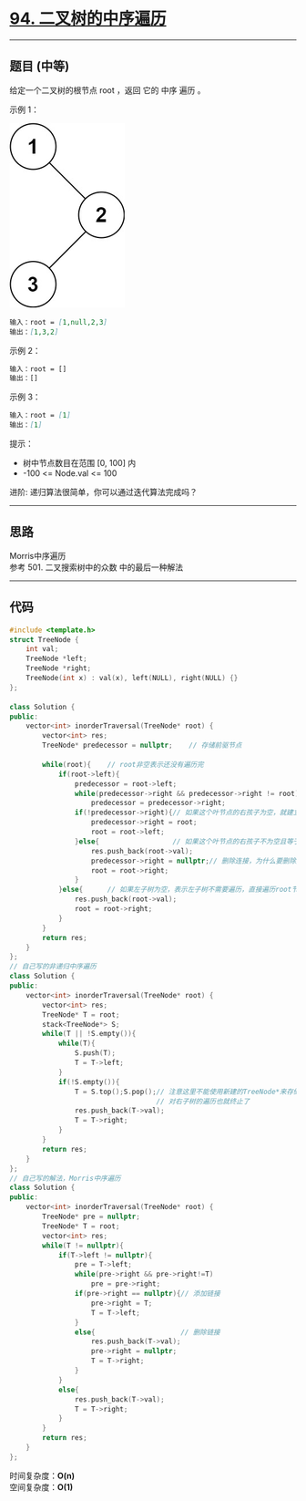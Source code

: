 # [94. 二叉树的中序遍历](https://leetcode.cn/problems/binary-tree-inorder-traversal/description/)

---

## 题目 (中等)

给定一个二叉树的根节点 root ，返回 它的 中序 遍历 。  

示例 1：  

![Alt text](https://github.com/yang-yang-o-o/CodingNotes/blob/main/Coding/asset/94_1.png)  

```markdown
输入：root = [1,null,2,3]
输出：[1,3,2]
```

示例 2：  

```markdown
输入：root = []
输出：[]
```

示例 3：  

```markdown
输入：root = [1]
输出：[1]
```

提示：

- 树中节点数目在范围 [0, 100] 内
- -100 <= Node.val <= 100

进阶: 递归算法很简单，你可以通过迭代算法完成吗？

---

## 思路

Morris中序遍历  
参考 501. 二叉搜索树中的众数 中的最后一种解法

---

## 代码

```C++
#include <template.h>
struct TreeNode {
    int val;
    TreeNode *left;
    TreeNode *right;
    TreeNode(int x) : val(x), left(NULL), right(NULL) {}
};

class Solution {
public:
    vector<int> inorderTraversal(TreeNode* root) {
        vector<int> res;
        TreeNode* predecessor = nullptr;    // 存储前驱节点

        while(root){    // root非空表示还没有遍历完
            if(root->left){     
                predecessor = root->left;
                while(predecessor->right && predecessor->right != root)// 如果左子树不为空，就去左子树的最右边一个叶节点
                    predecessor = predecessor->right;
                if(!predecessor->right){// 如果这个叶节点的右孩子为空，就建立连接
                    predecessor->right = root;
                    root = root->left;
                }else{                  // 如果这个叶节点的右孩子不为空且等于root，表示之前建立过连接，现在右来到了这个，说明root的左子树已经遍历完
                    res.push_back(root->val);
                    predecessor->right = nullptr;// 删除连接，为什么要删除连接，参考 501. 二叉搜索树中的众数 中的最后一种解法
                    root = root->right;
                }
            }else{      // 如果左子树为空，表示左子树不需要遍历，直接遍历root节点，然后再遍历root的右子树
                res.push_back(root->val);   
                root = root->right;
            }
        }
        return res;
    }
};
// 自己写的非递归中序遍历
class Solution {
public:
    vector<int> inorderTraversal(TreeNode* root) {
        vector<int> res;
        TreeNode* T = root;
        stack<TreeNode*> S;
        while(T || !S.empty()){
            while(T){
                S.push(T);
                T = T->left;
            }
            if(!S.empty()){
                T = S.top();S.pop();// 注意这里不能使用新建的TreeNode*来存储栈顶元素，这样的话会在出if时被释放掉，
                                    // 对右子树的遍历也就终止了
                res.push_back(T->val);
                T = T->right;
            }
        }
        return res;
    }
};
// 自己写的解法，Morris中序遍历
class Solution {
public:
    vector<int> inorderTraversal(TreeNode* root) {
        TreeNode* pre = nullptr;
        TreeNode* T = root;
        vector<int> res;
        while(T != nullptr){
            if(T->left != nullptr){
                pre = T->left;
                while(pre->right && pre->right!=T)
                    pre = pre->right;
                if(pre->right == nullptr){// 添加链接
                    pre->right = T;
                    T = T->left;
                }
                else{                     // 删除链接
                    res.push_back(T->val);
                    pre->right = nullptr;
                    T = T->right;
                }
            }
            else{
                res.push_back(T->val);
                T = T->right;
            }
        }
        return res;
    }
};
```

时间复杂度：**O(n)**  
空间复杂度：**O(1)**
